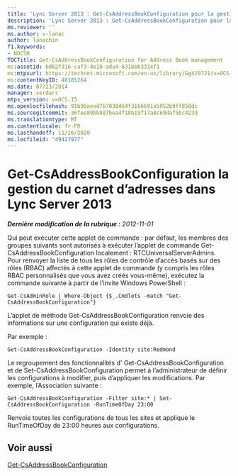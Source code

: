 ```yaml
---
title: 'Lync Server 2013 : Get-CsAddressBookConfiguration pour la gestion du carnet d’adresses'
description: 'Lync Server 2013 : Get-CsAddressBookConfiguration pour la gestion du carnet d’adresses.'
ms.reviewer: ''
ms.author: v-lanac
author: lanachin
f1.keywords:
- NOCSH
TOCTitle: Get-CsAddressBookConfiguration for Address Book management
ms:assetid: bd62f916-caf3-4e10-ada4-631bbb331ef1
ms:mtpsurl: https://technet.microsoft.com/en-us/library/Gg429721(v=OCS.15)
ms:contentKeyID: 48185264
ms.date: 07/23/2014
manager: serdars
mtps_version: v=OCS.15
ms.openlocfilehash: 91b96aead7b7038464f3166691a5952b9ff850dc
ms.sourcegitcommit: 36fee89bb887bea4f18b19f17a8c69daf5bc423d
ms.translationtype: MT
ms.contentlocale: fr-FR
ms.lasthandoff: 11/26/2020
ms.locfileid: "49427977"
---
```

# <a name="get-csaddressbookconfiguration-for-address-book-management-in-lync-server-2013"></a>Get-CsAddressBookConfiguration la gestion du carnet d’adresses dans Lync Server 2013

<div data-xmlns="http://www.w3.org/1999/xhtml">

<div class="topic" data-xmlns="http://www.w3.org/1999/xhtml" data-msxsl="urn:schemas-microsoft-com:xslt" data-cs="https://msdn.microsoft.com/">

<div data-asp="https://msdn2.microsoft.com/asp">



</div>

<div id="mainSection">

<div id="mainBody">

<span> </span>

_**Dernière modification de la rubrique :** 2012-11-01_

Qui peut exécuter cette applet de commande : par défaut, les membres des groupes suivants sont autorisés à exécuter l’applet de commande Get-CsAddressBookConfiguration localement : RTCUniversalServerAdmins. Pour renvoyer la liste de tous les rôles de contrôle d’accès basés sur des rôles (RBAC) affectés à cette applet de commande (y compris les rôles RBAC personnalisés que vous avez créés vous-même), exécutez la commande suivante à partir de l’invite Windows PowerShell :

    Get-CsAdminRole | Where-Object {$_.Cmdlets -match "Get-CsAddressBookConfiguration"}

L’applet de méthode Get-CsAddressBookConfiguration renvoie des informations sur une configuration qui existe déjà.

Par exemple :

    Get-CsAddressBookConfiguration -Identity site:Redmond

Le regroupement des fonctionnalités d' Get-CsAddressBookConfiguration et de Set-CsAddressBookConfiguration permet à l’administrateur de définir les configurations à modifier, puis d’appliquer les modifications. Par exemple, l’Association suivante :

    Get-CsAddressBookConfiguration -Filter site:* | Set-CsAddressBookConfiguration -RunTimeOfDay 23:00

Renvoie toutes les configurations de tous les sites et applique le RunTimeOfDay de 23:00 heures aux configurations.

<div>

## <a name="see-also"></a>Voir aussi


[Get-CsAddressBookConfiguration](https://docs.microsoft.com/powershell/module/skype/Get-CsAddressBookConfiguration)  
  

</div>

</div>

<span> </span>

</div>

</div>

</div>

